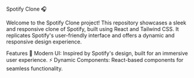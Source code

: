 Spotify Clone 🎧

Welcome to the Spotify Clone project! This repository showcases a sleek and responsive clone of Spotify, built using React and Tailwind CSS. It replicates Spotify's user-friendly interface and offers a dynamic and responsive design experience.

Features
🎨 Modern UI: Inspired by Spotify's design, built for an immersive user experience.
⚡ Dynamic Components: React-based components for seamless functionality.





